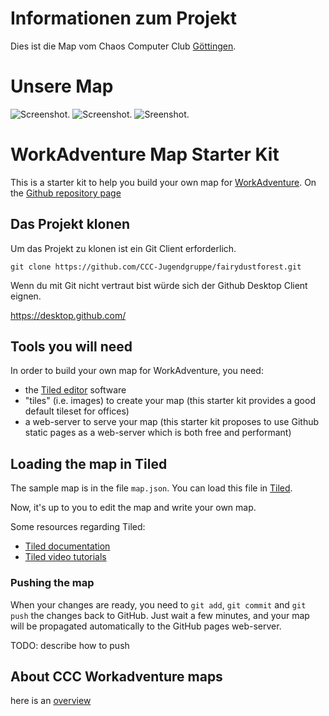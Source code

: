 # Informationen zum Projekt
Dies ist die Map vom Chaos Computer Club [Göttingen](https://www.ccc.de/).
 


# Unsere Map
![Screenshot.](https://github.com/CCC-Jugendgruppe/fairydustforest/blob/master/doc/Keller.png)
![Screenshot.](https://github.com/CCC-Jugendgruppe/fairydustforest/blob/master/doc/neotopia.png)
![Sreenshot.](https://github.com/CCC-Jugendgruppe/fairydustforest/blob/master/doc/see.png)


# WorkAdventure Map Starter Kit

This is a starter kit to help you build your own map for [WorkAdventure](https://workadventu.re).
On the [Github repository page](https://github.com/thecodingmachine/workadventure-map-starter-kit)


## Das Projekt klonen

Um das Projekt zu klonen ist ein Git Client erforderlich.


`git clone https://github.com/CCC-Jugendgruppe/fairydustforest.git`

Wenn du mit Git nicht vertraut bist würde sich der Github Desktop Client eignen. 

https://desktop.github.com/


## Tools you will need

In order to build your own map for WorkAdventure, you need:

- the [Tiled editor](https://www.mapeditor.org/) software
- "tiles" (i.e. images) to create your map (this starter kit provides a good default tileset for offices)
- a web-server to serve your map (this starter kit proposes to use Github static pages as a web-server which is both free and performant)




## Loading the map in Tiled

The sample map is in the file `map.json`.
You can load this file in [Tiled](https://www.mapeditor.org/).

Now, it's up to you to edit the map and write your own map.

Some resources regarding Tiled:

- [Tiled documentation](https://doc.mapeditor.org/en/stable/manual/introduction/)
- [Tiled video tutorials](https://www.gamefromscratch.com/post/2015/10/14/Tiled-Map-Editor-Tutorial-Series.aspx)



### Pushing the map

When your changes are ready, you need to `git add`, `git commit` and `git push` the changes back to GitHub.
Just wait a few minutes, and your map will be propagated automatically to the GitHub pages web-server.

TODO: describe how to push

## About CCC Workadventure maps

here is an [overview](https://howto.rc3.world/maps.html)
